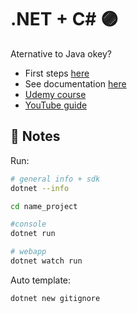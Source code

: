 # .NET + C# :purple_circle:

Aternative to Java okey?

- First steps [here](https://dotnet.microsoft.com/learn/dotnet/hello-world-tutorial/intro)
- See documentation [here](https://docs.microsoft.com/en-us/dotnet/csharp/)
- [Udemy course](https://www.udemy.com/course/c-sharp-para-principiantes)
- [YouTube guide](https://www.youtube.com/watch?v=xXd-44d_xgc)


## :pushpin: Notes 

Run:
```sh
# general info + sdk
dotnet --info

cd name_project

#console
dotnet run 

# webapp
dotnet watch run 
```

Auto template:
```sh
dotnet new gitignore
```

